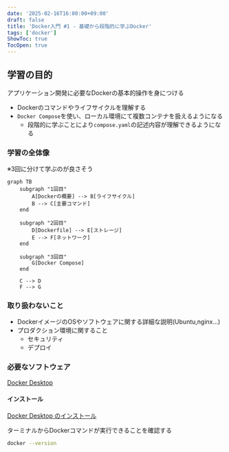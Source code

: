 ```yaml
---
date: '2025-02-16T16:00:00+09:00'
draft: false
title: 'Docker入門 #1 - 基礎から段階的に学ぶDocker'
tags: ['docker']
ShowToc: true
TocOpen: true
---
```


## 学習の目的
アプリケーション開発に必要なDockerの基本的操作を身につける
- Dockerのコマンドやライフサイクルを理解する
- `Docker Compose`を使い、ローカル環境にて複数コンテナを扱えるようになる
  - 段階的に学ぶことにより`compose.yaml`の記述内容が理解できるようになる

### 学習の全体像
※3回に分けて学ぶのが良さそう

```mermaid
graph TB
    subgraph "1回目"
        A[Dockerの概要] --> B[ライフサイクル]
        B --> C[主要コマンド]
    end
    
    subgraph "2回目"
        D[Dockerfile] --> E[ストレージ]
        E --> F[ネットワーク]
    end
    
    subgraph "3回目"
        G[Docker Compose]
    end
    
    C --> D
    F --> G
```

### 取り扱わないこと
- DockerイメージのOSやソフトウェアに関する詳細な説明(Ubuntu,nginx...)
- プロダクション環境に関すること
  - セキュリティ
  - デプロイ

### 必要なソフトウェア

[Docker Desktop](https://www.docker.com/ja-jp/products/docker-desktop/)

#### インストール

[Docker Desktop のインストール](https://docs.docker.jp/desktop/install.html)

ターミナルからDockerコマンドが実行できることを確認する

```sh
docker --version
```